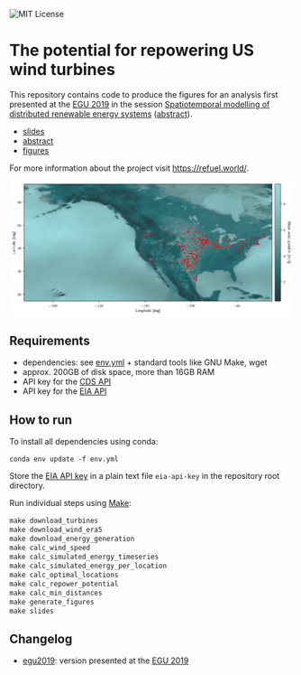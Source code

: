 ![MIT License](https://img.shields.io/github/license/inwe-boku/wind-repowering-usa.svg)

The potential for repowering US wind turbines
=============================================

This repository contains code to produce the figures for an analysis first
presented at the [EGU 2019](https://www.egu2019.eu/) in the session
[Spatiotemporal modelling of distributed renewable energy systems](https://meetingorganizer.copernicus.org/EGU2019/orals/30279)
([abstract](https://meetingorganizer.copernicus.org/EGU2019/EGU2019-7252.pdf)).

* [slides](doc/slides/slides.pdf)
* [abstract](doc/abstract/abstract.pdf)
* [figures](figures)

For more information about the project visit https://refuel.world/.

![Map of mean wind speed and wind turbines in the US](figures/mean_wind_speed_and_turbines.png "Map of mean wind speed and wind turbines in the US")


Requirements
------------

* dependencies: see [env.yml](env.yml) + standard tools like GNU Make, wget
* approx. 200GB of disk space, more than 16GB RAM
* API key for the [CDS API](https://cds.climate.copernicus.eu/api-how-to)
* API key for the [EIA API](https://www.eia.gov/developer/)


How to run
----------

To install all dependencies using conda:

```
conda env update -f env.yml
```

Store the [EIA API key](https://www.eia.gov/developer/) in a plain text file
`eia-api-key` in the repository root directory.

Run individual steps using [Make](https://www.gnu.org/software/make/):

```
make download_turbines
make download_wind_era5
make download_energy_generation
make calc_wind_speed
make calc_simulated_energy_timeseries
make calc_simulated_energy_per_location
make calc_optimal_locations
make calc_repower_potential
make calc_min_distances
make generate_figures
make slides
```


Changelog
---------

* [egu2019](https://github.com/inwe-boku/wind-repowering-usa/tree/egu2019): version presented at the [EGU 2019](http://egu2019.eu/)
